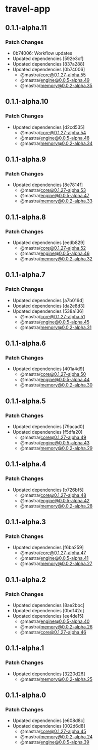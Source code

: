 # travel-app

## 0.1.1-alpha.11

### Patch Changes

- 0b74006: Workflow updates
- Updated dependencies [592e3cf]
- Updated dependencies [837a288]
- Updated dependencies [0b74006]
  - @mastra/core@0.1.27-alpha.55
  - @mastra/engine@0.0.5-alpha.49
  - @mastra/memory@0.0.2-alpha.35

## 0.1.1-alpha.10

### Patch Changes

- Updated dependencies [d2cd535]
  - @mastra/core@0.1.27-alpha.54
  - @mastra/engine@0.0.5-alpha.48
  - @mastra/memory@0.0.2-alpha.34

## 0.1.1-alpha.9

### Patch Changes

- Updated dependencies [8e7814f]
  - @mastra/core@0.1.27-alpha.53
  - @mastra/engine@0.0.5-alpha.47
  - @mastra/memory@0.0.2-alpha.33

## 0.1.1-alpha.8

### Patch Changes

- Updated dependencies [eedb829]
  - @mastra/core@0.1.27-alpha.52
  - @mastra/engine@0.0.5-alpha.46
  - @mastra/memory@0.0.2-alpha.32

## 0.1.1-alpha.7

### Patch Changes

- Updated dependencies [a7b016d]
- Updated dependencies [da2e8d3]
- Updated dependencies [538a136]
  - @mastra/core@0.1.27-alpha.51
  - @mastra/engine@0.0.5-alpha.45
  - @mastra/memory@0.0.2-alpha.31

## 0.1.1-alpha.6

### Patch Changes

- Updated dependencies [401a4d9]
  - @mastra/core@0.1.27-alpha.50
  - @mastra/engine@0.0.5-alpha.44
  - @mastra/memory@0.0.2-alpha.30

## 0.1.1-alpha.5

### Patch Changes

- Updated dependencies [79acad0]
- Updated dependencies [f5dfa20]
  - @mastra/core@0.1.27-alpha.49
  - @mastra/engine@0.0.5-alpha.43
  - @mastra/memory@0.0.2-alpha.29

## 0.1.1-alpha.4

### Patch Changes

- Updated dependencies [b726bf5]
  - @mastra/core@0.1.27-alpha.48
  - @mastra/engine@0.0.5-alpha.42
  - @mastra/memory@0.0.2-alpha.28

## 0.1.1-alpha.3

### Patch Changes

- Updated dependencies [f6ba259]
  - @mastra/core@0.1.27-alpha.47
  - @mastra/engine@0.0.5-alpha.41
  - @mastra/memory@0.0.2-alpha.27

## 0.1.1-alpha.2

### Patch Changes

- Updated dependencies [8ae2bbc]
- Updated dependencies [0bd142c]
- Updated dependencies [ee4de15]
  - @mastra/engine@0.0.5-alpha.40
  - @mastra/memory@0.0.2-alpha.26
  - @mastra/core@0.1.27-alpha.46

## 0.1.1-alpha.1

### Patch Changes

- Updated dependencies [3220d26]
  - @mastra/memory@0.0.2-alpha.25

## 0.1.1-alpha.0

### Patch Changes

- Updated dependencies [e608d8c]
- Updated dependencies [002d6d8]
  - @mastra/core@0.1.27-alpha.45
  - @mastra/memory@0.0.2-alpha.24
  - @mastra/engine@0.0.5-alpha.39
